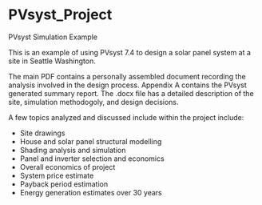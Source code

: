 # PVsyst_Project
PVsyst Simulation Example

This is an example of using PVsyst 7.4 to design a solar panel system at a site in Seattle Washington.  

The main PDF contains a personally assembled document recording the analysis involved in the design process. 
Appendix A contains the PVsyst generated summary report.
The .docx file has a detailed description of the site, simulation methodogoly, and design decisions.

A few topics analyzed and discussed include within the project include:
- Site drawings
- House and solar panel structural modelling
- Shading analysis and simulation
- Panel and inverter selection and economics
- Overall economics of project
- System price estimate 
- Payback period estimation
- Energy generation estimates over 30 years

